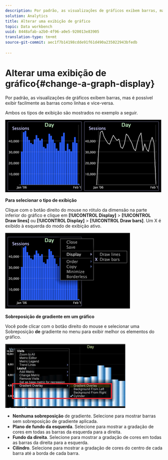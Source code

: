```yaml
---
description: Por padrão, as visualizações de gráficos exibem barras, mas é possível exibir facilmente as barras como linhas e vice-versa.
solution: Analytics
title: Alterar uma exibição de gráfico
topic: Data workbench
uuid: 8448afab-a2b0-4f96-a0e5-920013e83905
translation-type: tm+mt
source-git-commit: aec1f7b14198cdde91f61d490a235022943bfedb

---
```



# Alterar uma exibição de gráfico{#change-a-graph-display}

Por padrão, as visualizações de gráficos exibem barras, mas é possível exibir facilmente as barras como linhas e vice-versa.

Ambos os tipos de exibição são mostrados no exemplo a seguir.

![](assets/vis_Line_LinesAndBars.png)

**Para selecionar o tipo de exibição**

Clique com o botão direito do mouse no rótulo da dimensão na parte inferior do gráfico e clique em **[!UICONTROL Display]** > **[!UICONTROL Draw lines]** ou **[!UICONTROL Display]** > **[!UICONTROL Draw bars]**. Um X é exibido à esquerda do modo de exibição ativo.

![](assets/mnu_Graph_Draw.png)

**Sobreposição de gradiente em um gráfico**

Você pode clicar com o botão direito do mouse e selecionar uma Sobreposição **de** gradiente no menu para exibir melhor os elementos do gráfico.

![](assets/6_51_gradient_graph.png)

* **Nenhuma sobreposição** de gradiente. Selecione para mostrar barras sem sobreposição de gradiente aplicada.
* **Plano de fundo da esquerda**. Selecione para mostrar a gradação de cores em todas as barras da esquerda para a direita.
* **Fundo da direita**. Selecione para mostrar a gradação de cores em todas as barras da direita para a esquerda.
* **Cilindro**. Selecione para mostrar a gradação de cores do centro de cada barra até a borda de cada barra.

